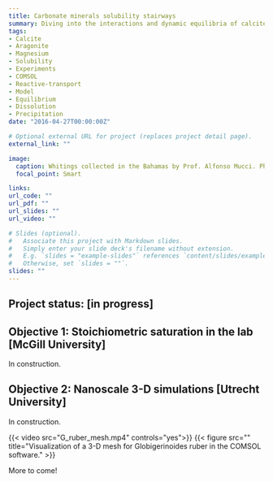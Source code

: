 ```yaml
---
title: Carbonate minerals solubility stairways
summary: Diving into the interactions and dynamic equilibria of calcite, aragonite, vaterite (CaCO<sub>3</sub>) and Mg-calcites (Ca<sub>X</sub>Mg<sub>Y</sub>CO<sub>3</sub>), through laboratory experiments and nanoscale simulations.
tags:
- Calcite
- Aragonite
- Magnesium
- Solubility
- Experiments
- COMSOL
- Reactive-transport
- Model
- Equilibrium
- Dissolution
- Precipitation
date: "2016-04-27T00:00:00Z"

# Optional external URL for project (replaces project detail page).
external_link: ""

image:
  caption: Whitings collected in the Bahamas by Prof. Alfonso Mucci. Photo by O. Sulpis
  focal_point: Smart

links:
url_code: ""
url_pdf: ""
url_slides: ""
url_video: ""

# Slides (optional).
#   Associate this project with Markdown slides.
#   Simply enter your slide deck's filename without extension.
#   E.g. `slides = "example-slides"` references `content/slides/example-slides.md`.
#   Otherwise, set `slides = ""`.
slides: ""
---
```


## Project status: [**in progress**]


## **Objective 1**: Stoichiometric saturation in the lab [McGill University]

In construction.


## **Objective 2**: Nanoscale 3-D simulations [Utrecht University]

In construction.

{{< video src="G_ruber_mesh.mp4" controls="yes">}}
{{< figure src="" title="Visualization of a 3-D mesh for Globigerinoides ruber in the COMSOL software." >}}

More to come!
